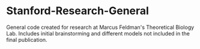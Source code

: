# Stanford-Research-General
General code created for research at Marcus Feldman's Theoretical Biology Lab. Includes initial brainstorming and different models not included in the final publication.
